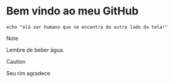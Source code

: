 # Bem vindo ao meu **GitHub**
```
echo "olá ser humano que se encontra do outro lado da tela!"
```
>[!Note]
>Lembre de beber água.

>[!CAUTION]
> Seu rim agradece 
<!--
**Vytor89/Vytor89** is a ✨ _special_ ✨ repository because its `README.md` (this file) appears on your GitHub profile.

Here are some ideas to get you started:

- 🔭 I’m currently working on ...
- 🌱 I’m currently learning ...
- 👯 I’m looking to collaborate on ...
- 🤔 I’m looking for help with ...
- 💬 Ask me about ...
- 📫 How to reach me: ...
- 😄 Pronouns: ...
- ⚡ Fun fact: ...
-->
